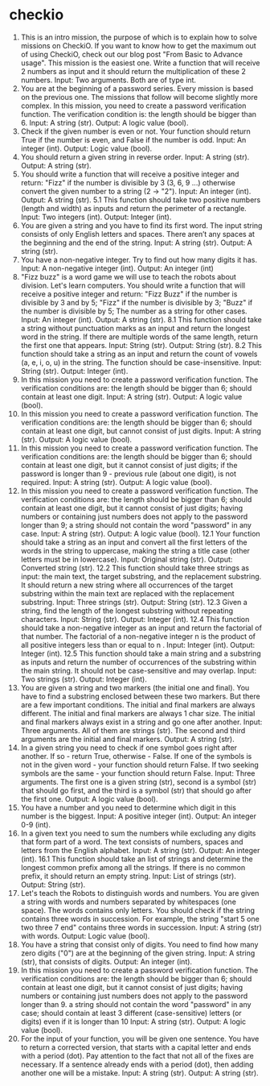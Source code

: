 ﻿# checkio
1. This is an intro mission, the purpose of which is to explain how to solve missions on CheckiO. If you want to know how to get the maximum out of using CheckiO, check out our blog post "From Basic to Advance usage".
This mission is the easiest one. Write a function that will receive 2 numbers as input and it should return the multiplication of these 2 numbers.
Input: Two arguments. Both are of type int.
2. You are at the beginning of a password series. Every mission is based on the previous one. The missions that follow will become slightly more complex.
In this mission, you need to create a password verification function.
The verification condition is:
the length should be bigger than 6.
Input: A string (str).
Output: A logic value (bool).
3. Check if the given number is even or not. Your function should return True if the number is even, and False if the number is odd.
Input: An integer (int).
Output: Logic value (bool).
4. You should return a given string in reverse order.
Input: A string (str).
Output: A string (str).
5. You should write a function that will receive a positive integer and return: "Fizz" if the number is divisible by 3 (3, 6, 9 ...) otherwise convert the given number to a string (2 -> "2").
Input: An integer (int).
Output: A string (str).
5.1 This function should take two positive numbers (length and width) as inputs and return the perimeter of a rectangle.
Input: Two integers (int).
Output: Integer (int).
6. You are given a string and you have to find its first word.
The input string consists of only English letters and spaces.
There aren’t any spaces at the beginning and the end of the string.
Input: A string (str).
Output: A string (str).
7. You have a non-negative integer. Try to find out how many digits it has.
Input: A non-negative integer (int).
Output: An integer (int)
8. "Fizz buzz" is a word game we will use to teach the robots about division. Let's learn computers.
You should write a function that will receive a positive integer and return:
"Fizz Buzz" if the number is divisible by 3 and by 5;
"Fizz" if the number is divisible by 3;
"Buzz" if the number is divisible by 5;
The number as a string for other cases.
Input: An integer (int).
Output: A string (str).
8.1 This function should take a string without punctuation marks as an input and return the longest word in the string.
If there are multiple words of the same length, return the first one that appears.
Input: String (str).
Output: String (str).
8.2 This function should take a string as an input and return the count of vowels (a, e, i, o, u) in the string. 
The function should be case-insensitive.
Input: String (str).
Output: Integer (int).
9. In this mission you need to create a password verification function.
The verification conditions are:
the length should be bigger than 6;
should contain at least one digit.
Input: A string (str).
Output: A logic value (bool).
10. In this mission you need to create a password verification function.
The verification conditions are:
the length should be bigger than 6;
should contain at least one digit, but cannot consist of just digits.
Input: A string (str).
Output: A logic value (bool).
11. In this mission you need to create a password verification function.
The verification conditions are:
the length should be bigger than 6;
should contain at least one digit, but it cannot consist of just digits;
if the password is longer than 9 - previous rule (about one digit), is not required.
Input: A string (str).
Output: A logic value (bool).
12. In this mission you need to create a password verification function.
The verification conditions are:
the length should be bigger than 6;
should contain at least one digit, but it cannot consist of just digits;
having numbers or containing just numbers does not apply to the password longer than 9;
a string should not contain the word "password" in any case.
Input: A string (str).
Output: A logic value (bool).
12.1 Your function should take a string as an input and convert all the first letters of the words in the string
to uppercase, making the string a title case (other letters must be in lowercase).
Input: Original string (str).
Output: Converted string (str).
12.2 This function should take three strings as input: the main text, the target substring, and the replacement
substring. It should return a new string where all occurrences of the target substring within the main text are
replaced with the replacement substring.
Input: Three strings (str).
Output: String (str).
12.3 Given a string, find the length of the longest substring without repeating characters.
Input: String (str).
Output: Integer (int).
12.4 This function should take a non-negative integer as an input and return the factorial of that number. 
The factorial of a non-negative integer n is the product of all positive integers less than or equal to n . 
Input: Integer (int).
Output: Integer (int).
12.5 This function should take a main string and a substring as inputs and return the number of occurrences of the 
substring within the main string. It should not be case-sensitive and may overlap.
Input: Two strings (str).
Output: Integer (int).
13. You are given a string and two markers (the initial one and final). You have to find a substring enclosed between these two markers. But there are a few important conditions.
The initial and final markers are always different.
The initial and final markers are always 1 char size.
The initial and final markers always exist in a string and go one after another.
Input: Three arguments. All of them are strings (str). The second and third arguments are the initial and final markers.
Output: A string (str).
14. In a given string you need to check if one symbol goes right after another. If so - return True, otherwise - False.
If one of the symbols is not in the given word - your function should return False. If two seeking symbols are the same - your function should return False.
Input: Three arguments. The first one is a given string (str), second is a symbol (str) that should go first, and the third is a symbol (str) that should go after the first one.
Output: A logic value (bool).
15. You have a number and you need to determine which digit in this number is the biggest.
Input: A positive integer (int).
Output: An integer 0-9 (int). 
16. In a given text you need to sum the numbers while excluding any digits that form part of a word.
The text consists of numbers, spaces and letters from the English alphabet.
Input: A string (str).
Output: An integer (int).
16.1 This function should take an list of strings and determine the longest common prefix among all the strings. If there is no common prefix, it should return an empty string.
Input: List of strings (str).
Output: String (str).
17. Let's teach the Robots to distinguish words and numbers.
You are given a string with words and numbers separated by whitespaces (one space). The words contains only letters. You should check if the string contains three words in succession. For example, the string "start 5 one two three 7 end" contains three words in succession.
Input: A string (str) with words.
Output: Logic value (bool).
18. You have a string that consist only of digits. You need to find how many zero digits ("0") are at the beginning of the given string.
Input: A string (str), that consists of digits.
Output: An integer (int). 
19. In this mission you need to create a password verification function.
The verification conditions are:
the length should be bigger than 6;
should contain at least one digit, but it cannot consist of just digits;
having numbers or containing just numbers does not apply to the password longer than 9.
a string should not contain the word "password" in any case;
should contain at least 3 different (case-sensitive) letters (or digits) even if it is longer than 10
Input: A string (str).
Output: A logic value (bool).
20. For the input of your function, you will be given one sentence. You have to return a corrected version, that starts with a capital letter and ends with a period (dot).
Pay attention to the fact that not all of the fixes are necessary. If a sentence already ends with a period (dot), then adding another one will be a mistake.
Input: A string (str).
Output: A string (str).